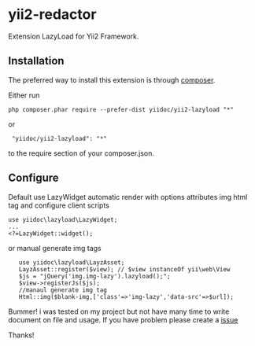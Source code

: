 yii2-redactor
=============
Extension LazyLoad for Yii2 Framework.

Installation
------------

The preferred way to install this extension is through [composer](http://getcomposer.org/download/).

Either run

```
php composer.phar require --prefer-dist yiidoc/yii2-lazyload "*"
```

 or
```
 "yiidoc/yii2-lazyload": "*"
```

to the require section of your composer.json.

Configure
-----------------

Default use LazyWidget automatic render with options attributes img html tag and configure client scripts
```
use yiidoc\lazyload\LazyWidget;
...
<?=LazyWidget::widget();
```

or manual generate img tags

```
   use yiidoc\lazyload\LayzAsset;
   LayzAsset::register($view); // $view instanceOf yii\web\View
   $js = "jQuery('img.img-lazy').lazyload();";
   $view->registerJs($js);
   //manaul generate img tag
   Html::img($blank-img,['class'=>'img-lazy','data-src'=>$url]);
```

Bummer! i was tested on my project but not have many time to write document on file and usage.
If you have problem please create a [issue](https://github.com/yiidoc/yii2-lazyload/issues)

Thanks!
